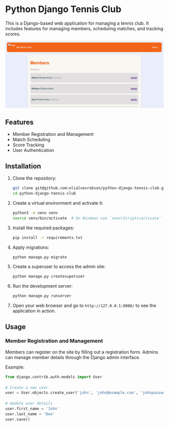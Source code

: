 # Python Django Tennis Club

This is a Django-based web application for managing a tennis club. It includes features for managing members, scheduling matches, and tracking scores.

![Tennis Club](images/home_page.png)


## Features

- Member Registration and Management
- Match Scheduling
- Score Tracking
- User Authentication

## Installation

1. Clone the repository:

    ```bash
    git clone git@github.com:olialvesrobson/python-django-tennis-club.git
    cd python-django-tennis-club
    ```

2. Create a virtual environment and activate it:

    ```bash
    python3 -m venv venv
    source venv/bin/activate  # On Windows use `venv\Scripts\activate`
    ```

3. Install the required packages:

    ```bash
    pip install -r requirements.txt
    ```

4. Apply migrations:

    ```bash
    python manage.py migrate
    ```

5. Create a superuser to access the admin site:

    ```bash
    python manage.py createsuperuser
    ```

6. Run the development server:

    ```bash
    python manage.py runserver
    ```

7. Open your web browser and go to `http://127.0.0.1:8000/` to see the application in action.

## Usage

### Member Registration and Management

Members can register on the site by filling out a registration form. Admins can manage member details through the Django admin interface.

Example:

```python
from django.contrib.auth.models import User

# Create a new user
user = User.objects.create_user('john', 'john@example.com', 'johnpassword')

# Update user details
user.first_name = 'John'
user.last_name = 'Doe'
user.save()
